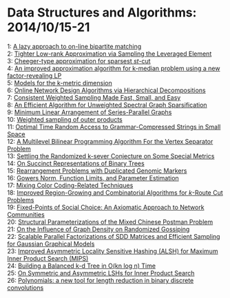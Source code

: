 # Data Structures and Algorithms: 2014/10/15-21  
1: [A lazy approach to on-line bipartite matching](https://doi.org/10.48550/arXiv.1410.3764)  
2: [Tighter Low-rank Approximation via Sampling the Leveraged Element](https://doi.org/10.48550/arXiv.1410.3886)  
3: [Cheeger-type approximation for sparsest $st$-cut](https://doi.org/10.48550/arXiv.1410.3889)  
4: [An improved approximation algorithm for k-median problem using a new  factor-revealing LP](https://doi.org/10.48550/arXiv.1410.4161)  
5: [Models for the k-metric dimension](https://doi.org/10.48550/arXiv.1410.4209)  
6: [Online Network Design Algorithms via Hierarchical Decompositions](https://doi.org/10.48550/arXiv.1410.4240)  
7: [Consistent Weighted Sampling Made Fast, Small, and Easy](https://doi.org/10.48550/arXiv.1410.4266)  
8: [An Efficient Algorithm for Unweighted Spectral Graph Sparsification](https://doi.org/10.48550/arXiv.1410.4273)  
9: [Minimum Linear Arrangement of Series-Parallel Graphs](https://doi.org/10.48550/arXiv.1410.4395)  
10: [Weighted sampling of outer products](https://doi.org/10.48550/arXiv.1410.4429)  
11: [Optimal Time Random Access to Grammar-Compressed Strings in Small Space](https://doi.org/10.48550/arXiv.1410.4701)  
12: [A Multilevel Bilinear Programming Algorithm For the Vertex Separator  Problem](https://doi.org/10.48550/arXiv.1410.4885)  
13: [Settling the Randomized k-sever Conjecture on Some Special Metrics](https://doi.org/10.48550/arXiv.1410.4955)  
14: [On Succinct Representations of Binary Trees](https://doi.org/10.48550/arXiv.1410.4963)  
15: [Rearrangement Problems with Duplicated Genomic Markers](https://doi.org/10.48550/arXiv.1410.5415)  
16: [Gowers Norm, Function Limits, and Parameter Estimation](https://doi.org/10.48550/arXiv.1410.5053)  
17: [Mixing Color Coding-Related Techniques](https://doi.org/10.48550/arXiv.1410.5062)  
18: [Improved Region-Growing and Combinatorial Algorithms for $k$-Route Cut  Problems](https://doi.org/10.48550/arXiv.1410.5105)  
19: [Fixed-Points of Social Choice: An Axiomatic Approach to Network  Communities](https://doi.org/10.48550/arXiv.1410.5152)  
20: [Structural Parameterizations of the Mixed Chinese Postman Problem](https://doi.org/10.48550/arXiv.1410.5191)  
21: [On the Influence of Graph Density on Randomized Gossiping](https://doi.org/10.48550/arXiv.1410.5355)  
22: [Scalable Parallel Factorizations of SDD Matrices and Efficient Sampling  for Gaussian Graphical Models](https://doi.org/10.48550/arXiv.1410.5392)  
23: [Improved Asymmetric Locality Sensitive Hashing (ALSH) for Maximum Inner  Product Search (MIPS)](https://doi.org/10.48550/arXiv.1410.5410)  
24: [Building a Balanced k-d Tree in O(kn log n) Time](https://doi.org/10.48550/arXiv.1410.5420)  
25: [On Symmetric and Asymmetric LSHs for Inner Product Search](https://doi.org/10.48550/arXiv.1410.5518)  
26: [Polynomials: a new tool for length reduction in binary discrete  convolutions](https://doi.org/10.48550/arXiv.1410.5607)  